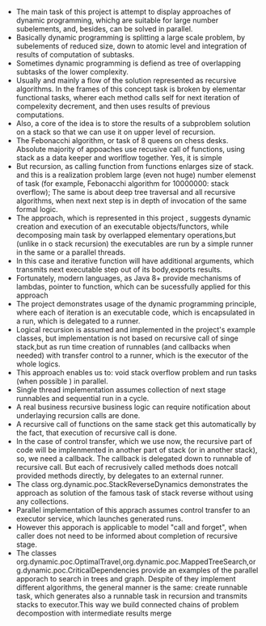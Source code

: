 - The main task of this project is attempt to display approaches of dynamic programming, whichg are suitable for large number subelements, and, besides,
can be solved in parallel.
- Basically dynamic programming is splitting a large scale problem, by subelements of reduced size, down to atomic level and integration of results
of computation of subtasks.
- Sometimes dynamic programming is defiend as tree of overlapping subtasks of the lower complexity.
- Usually and mainly a flow of the solution represented as recursive algorithms. In the frames of this concept task is broken by elementar functional tasks,
wherer each method calls self for next iteration of compelexity decrement, and then uses results of previous computations.
- Also, a core of the idea is to  store the results of a subproblem solution on a stack so that we can use it on upper level of recursion.
- The  Febonacchi algorithm, or task of 8 queens on chess desks. Absolute majority of appoaches use recusive call of functions,
using stack as a data keeper and worlflow together. Yes, it is simple
- But recursion, as calling function from functions enlarges size of stack. and this is a realization problem large (even
not huge) number elemenst of task (for example, Febonacchi algorithm for 10000000: stack overflow);
The same is about deep tree traversal and all recursive algorithms, when next next step is in depth of invocation of the same formal logic.
- The approach, which is represented in this project , suggests  dynamic creation and execution of an executable objects/functors, while
decomposing main task by overlapped elementary operations,but (unlike in o stack recursion) the executables are run by a simple runner in the same or a parallel threads. 
- In this case  and iterative function will have additional arguments, which transmits next executable step out of its body,exports results.
- Fortunately, modern languages, as Java 8+ provide mechanisms of lambdas, pointer to function, which can be sucessfully applied for this approach
- The project demonstrates usage of the dynamic programming principle, where each of iteration is an executable code, which is encapsulated in a run,
which is delegated to a runner.
- Logical recursion is assumed and implemented in the project's example classes,
but implementation is not based on recursive call of singe stack,but as run time creation of runnables (and callbacks when needed) with
transfer control to a runner, which is the executor of the whole logics.
- This approach enables us to: void stack overflow problem and run tasks (when possible ) in parallel.
- Single thread implementation assumes collection of next stage runnables and sequential run in a cycle.
- A real business recursive business logic can require notification about underlaying recursion calls are done.
- A recursive  call of functions on the same stack get this automatically by the fact, that execution of recursive call is done.
- In the case of control transfer, which we use now, the recursive part of code will be implenmented in another part of stack (or in another stack),
   so, we need a callback. The callback is delegated down to runnable of recursive call. But each of recrusively called methods does notcall provided
   methods directly, by delegates to an external runner.
-  The class org.dynamic.poc.StackReverseDynamics demonstrates the approach as solution of the famous task of stack reverse without using any collections.
- Parallel implementation of this apprach assumes control transfer to an executor service, which launches  generated runs.
- However this apporach is applicable to model "call and forget", when caller does not need to be informed about completion of recursive stage.
- The classes   org.dynamic.poc.OptimalTravel,org.dynamic.poc.MappedTreeSearch,org.dynamic.poc.CriticalDependencies provide an examples of the  parallel apporach to search in trees and graph. Despite of they implement different algorithms, the general manner is the same: create runnable task, which generates also a runnable task in recursion and transmits stacks to executor.This way we build connected chains of problem decompostion with intermediate results merge
  
